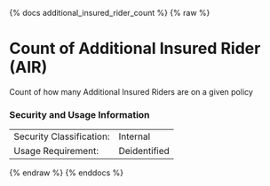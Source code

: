 {% docs additional_insured_rider_count %}
{% raw %}

<a name="additional_insured_rider_count"></a>
# Count of Additional Insured Rider (AIR)

Count of how many Additional Insured Riders are on a given policy

### Security and Usage Information
|     |     |
| --- | --- |
| Security Classification: | Internal |
| Usage Requirement:       | Deidentified |

{% endraw %}
{% enddocs %}